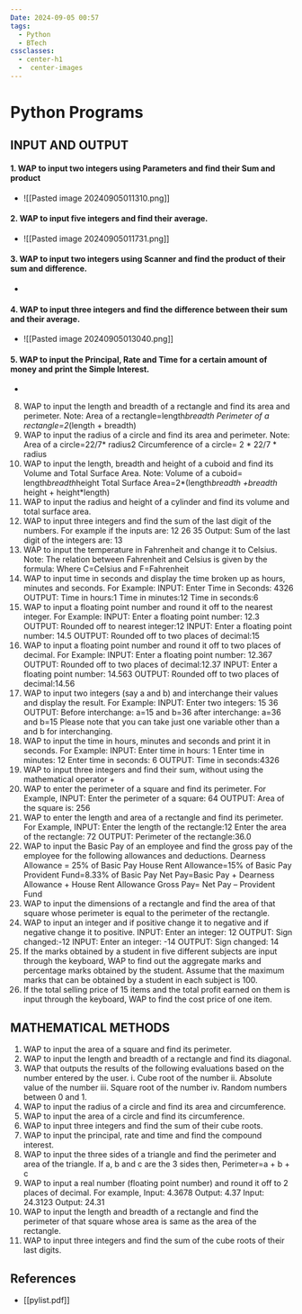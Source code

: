 ```yaml
---
Date: 2024-09-05 00:57
tags:
  - Python
  - BTech
cssclasses:
  - center-h1
  -  center-images
---
```

# Python Programs
## INPUT AND OUTPUT

#### 1. WAP to input two integers using Parameters and find their Sum and product
- ![[Pasted image 20240905011310.png]]
#### 2. WAP to input five integers and find their average. 
- ![[Pasted image 20240905011731.png]]
#### 3. WAP to input two integers using Scanner and find the product of their sum and difference. 
- 
#### 4. WAP to input three integers and find the difference between their sum and their average. 
- ![[Pasted image 20240905013040.png]]
#### 5. WAP to input the Principal, Rate and Time for a certain amount of money and print the Simple Interest. 
- 
8. WAP to input the length and breadth of a rectangle and find its area and perimeter. Note: Area of a rectangle=length*breadth Perimeter of a rectangle=2*(length + breadth) 
9. WAP to input the radius of a circle and find its area and perimeter. Note: Area of a circle=22/7* radius2 Circumference of a circle= 2 * 22/7 * radius 
10. WAP to input the length, breadth and height of a cuboid and find its Volume and Total Surface Area. Note: Volume of a cuboid= length*breadth*height Total Surface Area=2*(length*breadth +breadth* height + height*length) 
11. WAP to input the radius and height of a cylinder and find its volume and total surface area. 
12. WAP to input three integers and find the sum of the last digit of the numbers. For example if the inputs are: 12 26 35 Output: Sum of the last digit of the integers are: 13 
13. WAP to input the temperature in Fahrenheit and change it to Celsius. Note: The relation between Fahrenheit and Celsius is given by the formula: Where C=Celsius and F=Fahrenheit 
14. WAP to input time in seconds and display the time broken up as hours, minutes and seconds. For Example: INPUT: Enter Time in Seconds: 4326 OUTPUT: Time in hours:1 Time in minutes:12 Time in seconds:6 
15. WAP to input a floating point number and round it off to the nearest integer. For Example: INPUT: Enter a floating point number: 12.3 OUTPUT: Rounded off to nearest integer:12 INPUT: Enter a floating point number: 14.5 OUTPUT: Rounded off to two places of decimal:15 
16. WAP to input a floating point number and round it off to two places of decimal. For Example: INPUT: Enter a floating point number: 12.367 OUTPUT: Rounded off to two places of decimal:12.37 INPUT: Enter a floating point number: 14.563 OUTPUT: Rounded off to two places of decimal:14.56 
17. WAP to input two integers (say a and b) and interchange their values and display the result. For Example: INPUT: Enter two integers: 15 36 OUTPUT: Before interchange: a=15 and b=36 after interchange: a=36 and b=15 Please note that you can take just one variable other than a and b for interchanging. 
18. WAP to input the time in hours, minutes and seconds and print it in seconds. For Example: INPUT: Enter time in hours: 1 Enter time in minutes: 12 Enter time in seconds: 6 OUTPUT: Time in seconds:4326 
19. WAP to input three integers and find their sum, without using the mathematical operator + 
20. WAP to enter the perimeter of a square and find its perimeter. For Example, INPUT: Enter the perimeter of a square: 64 OUTPUT: Area of the square is: 256 
21. WAP to enter the length and area of a rectangle and find its perimeter. For Example, INPUT: Enter the length of the rectangle:12 Enter the area of the rectangle: 72 OUTPUT: Perimeter of the rectangle:36.0 
22. WAP to input the Basic Pay of an employee and find the gross pay of the employee for the following allowances and deductions. Dearness Allowance = 25% of Basic Pay House Rent Allowance=15% of Basic Pay Provident Fund=8.33% of Basic Pay Net Pay=Basic Pay + Dearness Allowance + House Rent Allowance Gross Pay= Net Pay – Provident Fund 
23. WAP to input the dimensions of a rectangle and find the area of that square whose perimeter is equal to the perimeter of the rectangle. 
24. WAP to input an integer and if positive change it to negative and if negative change it to positive. INPUT: Enter an integer: 12 OUTPUT: Sign changed:-12 INPUT: Enter an integer: -14 OUTPUT: Sign changed: 14 
25. If the marks obtained by a student in five different subjects are input through the keyboard, WAP to find out the aggregate marks and percentage marks obtained by the student. Assume that the maximum marks that can be obtained by a student in each subject is 100. 
26. If the total selling price of 15 items and the total profit earned on them is input through the keyboard, WAP to find the cost price of one item. 
## MATHEMATICAL METHODS 
1. WAP to input the area of a square and find its perimeter. 
2. WAP to input the length and breadth of a rectangle and find its diagonal. 
3. WAP that outputs the results of the following evaluations based on the number entered by the user. i. Cube root of the number ii. Absolute value of the number iii. Square root of the number iv. Random numbers between 0 and 1. 
4. WAP to input the radius of a circle and find its area and circumference. 
5. WAP to input the area of a circle and find its circumference. 
6. WAP to input three integers and find the sum of their cube roots. 
7. WAP to input the principal, rate and time and find the compound interest. 
8. WAP to input the three sides of a triangle and find the perimeter and area of the triangle. If a, b and c are the 3 sides then, Perimeter=a + b + c 
9. WAP to input a real number (floating point number) and round it off to 2 places of decimal. For example, Input: 4.3678 Output: 4.37 Input: 24.3123 Output: 24.31 
10. WAP to input the length and breadth of a rectangle and find the perimeter of that square whose area is same as the area of the rectangle. 
11. WAP to input three integers and find the sum of the cube roots of their last digits.

## References
- [[pylist.pdf]]